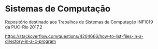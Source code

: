 # Sistemas de Computação

Repositório destinado aos Trabalhos de Sistemas da Computação INF1019 da PUC-Rio 2017.2

https://stackoverflow.com/questions/4204666/how-to-list-files-in-a-directory-in-a-c-program
